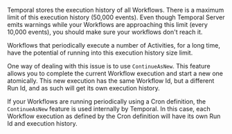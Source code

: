 Temporal stores the execution history of all Workflows.
There is a maximum limit of this execution history (50,000 events).
Even though Temporal Server emits warnings while your Workflows are approaching this limit (every 10,000 events), you should make sure
your workflows don't reach it.

Workflows that periodically execute a number of Activities, for a long time, have the potential
of running into this execution history size limit.

One way of dealing with this issue is to use `ContinueAsNew`. This feature allows you
to complete the current Workflow execution and start a new one atomically.
This new execution has the same Workflow Id, but a different Run Id, and as such will
get its own execution history.

If your Workflows are running periodically using a Cron definition, the `ContinueAsNew`
feature is used internally by Temporal.
In this case, each Workflow execution as defined by the Cron definition will have its own Run Id and execution history.
